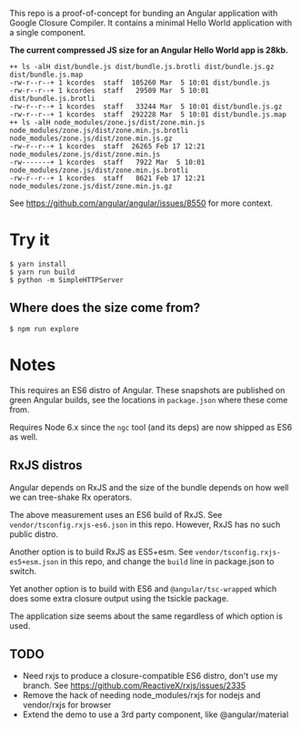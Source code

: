 This repo is a proof-of-concept for bunding an Angular application with Google Closure Compiler.
It contains a minimal Hello World application with a single component.

**The current compressed JS size for an Angular Hello World app is 28kb.**

```
++ ls -alH dist/bundle.js dist/bundle.js.brotli dist/bundle.js.gz dist/bundle.js.map
-rw-r--r--+ 1 kcordes  staff  105260 Mar  5 10:01 dist/bundle.js
-rw-r--r--+ 1 kcordes  staff   29509 Mar  5 10:01 dist/bundle.js.brotli
-rw-r--r--+ 1 kcordes  staff   33244 Mar  5 10:01 dist/bundle.js.gz
-rw-r--r--+ 1 kcordes  staff  292228 Mar  5 10:01 dist/bundle.js.map
++ ls -alH node_modules/zone.js/dist/zone.min.js node_modules/zone.js/dist/zone.min.js.brotli node_modules/zone.js/dist/zone.min.js.gz
-rw-r--r--+ 1 kcordes  staff  26265 Feb 17 12:21 node_modules/zone.js/dist/zone.min.js
-rw-------+ 1 kcordes  staff   7922 Mar  5 10:01 node_modules/zone.js/dist/zone.min.js.brotli
-rw-r--r--+ 1 kcordes  staff   8621 Feb 17 12:21 node_modules/zone.js/dist/zone.min.js.gz
```

See https://github.com/angular/angular/issues/8550 for more context.

# Try it

``` shell
$ yarn install
$ yarn run build
$ python -m SimpleHTTPServer
```

## Where does the size come from?

``` shell
$ npm run explore
```

# Notes

This requires an ES6 distro of Angular. These snapshots are published on green Angular
builds, see the locations in `package.json` where these come from.

Requires Node 6.x since the `ngc` tool (and its deps) are now shipped as ES6 as well.

## RxJS distros
Angular depends on RxJS and the size of the bundle depends on how well we can tree-shake Rx operators.

The above measurement uses an ES6 build of RxJS. See `vendor/tsconfig.rxjs-es6.json` in this
repo. However, RxJS has no such public distro.

Another option is to build RxJS as ES5+esm. See `vendor/tsconfig.rxjs-es5+esm.json` in this
repo, and change the `build` line in package.json to switch.

Yet another option is to build with ES6 and `@angular/tsc-wrapped` which does some extra
closure output using the tsickle package.

The application size seems about the same regardless of which option is used.

## TODO
- Need rxjs to produce a closure-compatible ES6 distro, don't use my branch.
  See https://github.com/ReactiveX/rxjs/issues/2335
- Remove the hack of needing node_modules/rxjs for nodejs and vendor/rxjs for browser
- Extend the demo to use a 3rd party component, like @angular/material
